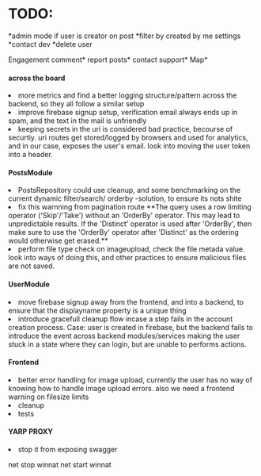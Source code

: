 <h1>TODO:</h1>
*admin mode if user is creator on post *filter by created by me settings
*contact dev
*delete user

Engagement
comment*
report posts*
contact support*
Map*

<h4>
  across the board
</h4>
  <li>
    more metrics and find a better logging structure/pattern across the backend, so they all follow a similar setup
  </li>
  <li>
    improve firebase signup setup, verification email always ends up in spam, and the text in the mail is unfriendly
  </li>
  <li>
    keeping secrets in the uri is considered bad practice, becourse of securtiy. uri routes get stored/logged by browsers and used for analytics, and in our case, exposes the user's email. look into moving the user token into a header. 
  </li>


<h4>
  PostsModule
</h4>

  <li>
    PostsRepository could use cleanup, and some benchmarking on the current dynamic filter/search/ orderby -solution, to ensure its nots shite
  </li>
  <li>
    fix this warnning from pagination route **The query uses a row limiting operator ('Skip'/'Take') without an 'OrderBy' operator. This may lead to unpredictable results. If the 'Distinct' operator is used after 'OrderBy', then make sure to use the 'OrderBy' operator after 'Distinct' as the ordering would otherwise get erased.**
  </li>
  <li>
    perform file type check on imageupload, check the file metada value. look into ways of doing this, and other practices to ensure malicious files are not saved.
  </li>
<h4>
  UserModule
</h4>
<li>
  move firebase signup away from the frontend, and into a backend, to ensure that the displayname property is a unique thing
</li>
<li>
  introduce gracefull cleanup flow incase a step fails in the account creation process. Case: user is created in firebase, but the backend fails to introduce the event across backend modules/services making the user stuck in a state where they can login, but are unable to performs actions.
</li>

<h4>
  Frontend
</h4>
<li>
  better error handling for image upload, currently the user has no way of knowing how to handle image upload errors. also we need a frontend warning on filesize limits
</li>
<li>
  cleanup 
</li>
<li>
  tests
</li>


<h4>
  YARP PROXY
</h4>
<li>
  stop it from exposing swagger 
</li>


net stop winnat
net start winnat


